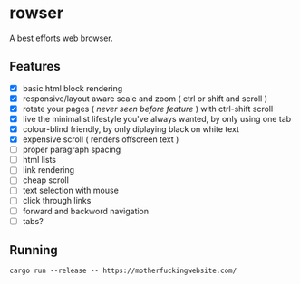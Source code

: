 # rowser
A best efforts web browser.

## Features
* [x] basic html block rendering
* [x] responsive/layout aware scale and zoom ( ctrl or shift and scroll )
* [x] rotate your pages ( _never seen before feature_ ) with ctrl-shift scroll
* [x] live the minimalist lifestyle you've always wanted, by only using one tab
* [x] colour-blind friendly, by only diplaying black on white text
* [x] expensive scroll ( renders offscreen text )
* [ ] proper paragraph spacing
* [ ] html lists
* [ ] link rendering
* [ ] cheap scroll
* [ ] text selection with mouse
* [ ] click through links
* [ ] forward and backword navigation 
* [ ] tabs?

## Running

`cargo run --release -- https://motherfuckingwebsite.com/`
